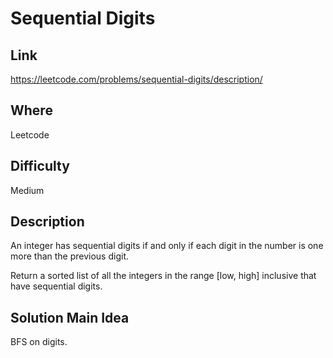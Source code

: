 # Sequential Digits

## Link

https://leetcode.com/problems/sequential-digits/description/

## Where

Leetcode

## Difficulty

Medium

## Description

An integer has sequential digits if and only if each digit in the number is one more than the previous digit.

Return a sorted list of all the integers in the range [low, high] inclusive that have sequential digits.

## Solution Main Idea

BFS on digits.
